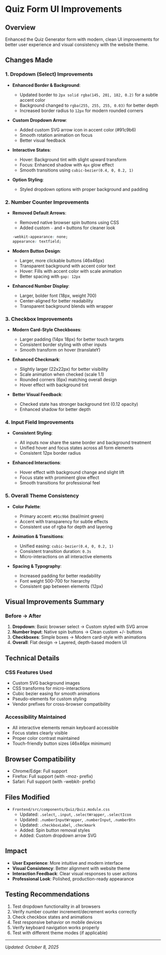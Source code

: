 # Quiz Form UI Improvements

## Overview
Enhanced the Quiz Generator form with modern, clean UI improvements for better user experience and visual consistency with the website theme.

## Changes Made

### 1. **Dropdown (Select) Improvements**
- **Enhanced Border & Background**: 
  - Updated border to `2px solid rgba(145, 201, 182, 0.2)` for a subtle accent color
  - Background changed to `rgba(255, 255, 255, 0.03)` for better depth
  - Increased border radius to `12px` for modern rounded corners

- **Custom Dropdown Arrow**: 
  - Added custom SVG arrow icon in accent color (#91c9b6)
  - Smooth rotation animation on focus
  - Better visual feedback

- **Interactive States**:
  - Hover: Background tint with slight upward transform
  - Focus: Enhanced shadow with `4px` glow effect
  - Smooth transitions using `cubic-bezier(0.4, 0, 0.2, 1)`

- **Option Styling**: 
  - Styled dropdown options with proper background and padding

### 2. **Number Counter Improvements**
- **Removed Default Arrows**:
  - Removed native browser spin buttons using CSS
  - Added custom `-` and `+` buttons for cleaner look
  ```css
  -webkit-appearance: none;
  appearance: textfield;
  ```

- **Modern Button Design**:
  - Larger, more clickable buttons (46x46px)
  - Transparent background with accent color text
  - Hover: Fills with accent color with scale animation
  - Better spacing with `gap: 12px`

- **Enhanced Number Display**:
  - Larger, bolder font (18px, weight 700)
  - Center-aligned for better readability
  - Transparent background blends with wrapper

### 3. **Checkbox Improvements**
- **Modern Card-Style Checkboxes**:
  - Larger padding (14px 18px) for better touch targets
  - Consistent border styling with other inputs
  - Smooth transform on hover (translateY)

- **Enhanced Checkmark**:
  - Slightly larger (22x22px) for better visibility
  - Scale animation when checked (scale 1.1)
  - Rounded corners (6px) matching overall design
  - Hover effect with background tint

- **Better Visual Feedback**:
  - Checked state has stronger background tint (0.12 opacity)
  - Enhanced shadow for better depth

### 4. **Input Field Improvements**
- **Consistent Styling**:
  - All inputs now share the same border and background treatment
  - Unified hover and focus states across all form elements
  - Consistent 12px border radius

- **Enhanced Interactions**:
  - Hover effect with background change and slight lift
  - Focus state with prominent glow effect
  - Smooth transitions for professional feel

### 5. **Overall Theme Consistency**
- **Color Palette**:
  - Primary accent: `#91c9b6` (teal/mint green)
  - Accent with transparency for subtle effects
  - Consistent use of rgba for depth and layering

- **Animation & Transitions**:
  - Unified easing: `cubic-bezier(0.4, 0, 0.2, 1)`
  - Consistent transition duration: `0.3s`
  - Micro-interactions on all interactive elements

- **Spacing & Typography**:
  - Increased padding for better readability
  - Font weight 500-700 for hierarchy
  - Consistent gap between elements (12px)

## Visual Improvements Summary

### Before → After
1. **Dropdown**: Basic browser select → Custom styled with SVG arrow
2. **Number Input**: Native spin buttons → Clean custom +/- buttons
3. **Checkboxes**: Simple boxes → Modern card-style with animations
4. **Overall**: Flat design → Layered, depth-based modern UI

## Technical Details

### CSS Features Used
- Custom SVG background images
- CSS transforms for micro-interactions
- Cubic bezier easing for smooth animations
- Pseudo-elements for custom styling
- Vendor prefixes for cross-browser compatibility

### Accessibility Maintained
- All interactive elements remain keyboard accessible
- Focus states clearly visible
- Proper color contrast maintained
- Touch-friendly button sizes (46x46px minimum)

## Browser Compatibility
- Chrome/Edge: Full support
- Firefox: Full support (with -moz- prefix)
- Safari: Full support (with -webkit- prefix)

## Files Modified
- `Frontend/src/components/Quiz/Quiz.module.css`
  - Updated: `.select`, `.input`, `.selectWrapper`, `.selectIcon`
  - Updated: `.numberInputWrapper`, `.numberInput`, `.numberBtn`
  - Updated: `.checkboxLabel`, `.checkmark`
  - Added: Spin button removal styles
  - Added: Custom dropdown arrow SVG

## Impact
- **User Experience**: More intuitive and modern interface
- **Visual Consistency**: Better alignment with website theme
- **Interaction Feedback**: Clear visual responses to user actions
- **Professional Look**: Polished, production-ready appearance

## Testing Recommendations
1. Test dropdown functionality in all browsers
2. Verify number counter increment/decrement works correctly
3. Check checkbox states and animations
4. Test responsive behavior on mobile devices
5. Verify keyboard navigation works properly
6. Test with different theme modes (if applicable)

---
*Updated: October 8, 2025*
